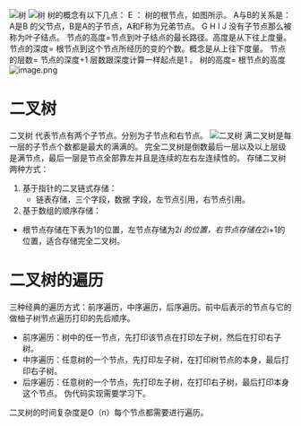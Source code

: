 ![树](https://upload-images.jianshu.io/upload_images/4237685-08c0961c23ad4884.png?imageMogr2/auto-orient/strip%7CimageView2/2/w/1240)
![树](https://upload-images.jianshu.io/upload_images/4237685-9c3172187e5c919c.png?imageMogr2/auto-orient/strip%7CimageView2/2/w/1240)
树的概念有以下几点：
E ： 树的根节点，如图所示。
A与B的关系是：A是B 的父节点，B是A的子节点，A和F称为兄弟节点。
G H I J 没有子节点那么被称为叶子结点。
节点的高度=节点到叶子结点的最长路径。高度是从下往上度量。
节点的深度= 根节点到这个节点所经历的变的个数。概念是从上往下度量。
节点的层数= 节点的深度+1 层数跟深度计算一样起点是1 。
树的高度= 根节点的高度
![image.png](https://upload-images.jianshu.io/upload_images/4237685-567459c2acdc08ef.png?imageMogr2/auto-orient/strip%7CimageView2/2/w/1240)

# 二叉树
二叉树 代表节点有两个子节点。分别为子节点和右节点。
![二叉树](https://upload-images.jianshu.io/upload_images/4237685-97fb6377c72a2306.png?imageMogr2/auto-orient/strip%7CimageView2/2/w/1240)
满二叉树是每一层的子节点个数都是最大的满满的。
完全二叉树是倒数最后一层以及以上层级是满节点，最后一层是节点全部靠左并且是连续的左右左连续性的。
存储二叉树两种方式：
1. 基于指针的二叉链式存储：
   - 链表存储，三个字段，数据 字段，左节点引用，右节点引用。
2. 基于数组的顺序存储：
  - 根节点存储在下表为1的位置，左节点存储为2*i 的位置，右节点存储在2*i+1的位置，适合存储完全二叉树。
# 二叉树的遍历
三种经典的遍历方式：前序遍历，中序遍历，后序遍历。前中后表示的节点与它的做柚子树节点遍历打印的先后顺序。
- 前序遍历：树中的任一节点，先打印该节点在打印左子树，然后在打印右子树。
- 中序遍历：任意树的一个节点，先打印左子树，在打印树节点的本身，最后打印右子树。
- 后序遍历：任意树的一个节点，先打印左子树，在打印右子树，最后打印本身这个节点。
伪代码实现需要学习下。

二叉树的时间复杂度是O（n）每个节点都需要进行遍历。


